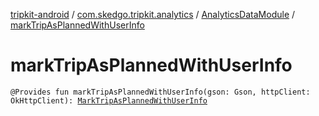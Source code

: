 [tripkit-android](../../index.md) / [com.skedgo.tripkit.analytics](../index.md) / [AnalyticsDataModule](index.md) / [markTripAsPlannedWithUserInfo](./mark-trip-as-planned-with-user-info.md)

# markTripAsPlannedWithUserInfo

`@Provides fun markTripAsPlannedWithUserInfo(gson: Gson, httpClient: OkHttpClient): `[`MarkTripAsPlannedWithUserInfo`](../../skedgo.tripkit.analytics/-mark-trip-as-planned-with-user-info/index.md)